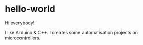 # hello-world

Hi everybody!

I like Arduino & C++. I creates some automatisation projects on microcontrollers.
